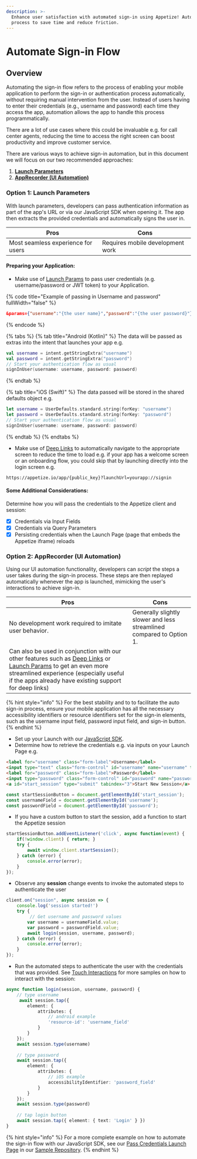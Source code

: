 ```yaml
---
description: >-
  Enhance user satisfaction with automated sign-in using Appetize! Automate the
  process to save time and reduce friction.
---
```


# Automate Sign-in Flow

## Overview

Automating the sign-in flow refers to the process of enabling your mobile application to perform the sign-in or authentication process automatically, without requiring manual intervention from the user. Instead of users having to enter their credentials (e.g., username and password) each time they access the app, automation allows the app to handle this process programmatically.

There are a lot of use cases where this could be invaluable e.g. for call center agents, reducing the time to access the right screen can boost productivity and improve customer service.

There are various ways to achieve sign-in automation, but in this document we will focus on our two recommended approaches:

1. [**Launch Parameters**](automate-sign-in-flow.md#option-1-launch-parameters)
2. [**AppRecorder (UI Automation)**](automate-sign-in-flow.md#option-2-apprecorder-ui-automation)

### Option 1: Launch Parameters

With launch parameters, developers can pass authentication information as part of the app's URL or via our JavaScript SDK when opening it. The app then extracts the provided credentials and automatically signs the user in.

| Pros                               | Cons                             |
| ---------------------------------- | -------------------------------- |
| Most seamless experience for users | Requires mobile development work |

#### Preparing your Application:

* Make use of [Launch Params](../features/launch-params.md) to pass user credentials (e.g. username/password or JWT token) to your Application.

{% code title="Example of passing in Username and password" fullWidth="false" %}
```json
&params={"username":"{the user name}","password":"{the user password}"}
```
{% endcode %}

{% tabs %}
{% tab title="Android (Kotlin)" %}
The data will be passed as extras into the intent that launches your app e.g.&#x20;

```kotlin
val username = intent.getStringExtra("username")
val password = intent.getStringExtra("password")
// Start your authentication flow as usual
signInUser(username: username, password: password)
```
{% endtab %}

{% tab title="iOS (Swift)" %}
The data passed will be stored in the shared defaults object e.g.

```swift
let username = UserDefaults.standard.string(forKey: "username")
let password = UserDefaults.standard.string(forKey: "password")
// Start your authentication flow as usual
signInUser(username: username, password: password)
```
{% endtab %}
{% endtabs %}

* Make use of [Deep Links](../features/deep-links.md) to automatically navigate to the appropriate screen to reduce the time to load e.g. if your app has a welcome screen or an onboarding flow, you could skip that by launching directly into the login screen e.g.

```url
https://appetize.io/app/{public_key}?launchUrl=yourapp://signin
```

#### Some Additional Considerations:

Determine how you will pass the credentials to the Appetize client and session:

* [x] Credentials via Input Fields
* [x] Credentials via Query Parameters
* [x] Persisting credentials when the Launch Page (page that embeds the Appetize iframe) reloads

### Option 2: AppRecorder (UI Automation)

Using our UI automation functionality, developers can _script_ the steps a user takes during the sign-in process. These steps are then replayed automatically whenever the app is launched, mimicking the user's interactions to achieve sign-in.

| Pros                                                                                                                                                                                                                                                                             | Cons                                                                 |
| -------------------------------------------------------------------------------------------------------------------------------------------------------------------------------------------------------------------------------------------------------------------------------- | -------------------------------------------------------------------- |
| No development work required to imitate user behavior.                                                                                                                                                                                                                           | Generally slightly slower and less streamlined compared to Option 1. |
| Can also be used in conjunction with our other features such as [Deep Links](../features/deep-links.md) or [Launch Params](../features/launch-params.md) to get an even more streamlined experience (especially useful if the apps already have existing support for deep links) |                                                                      |

{% hint style="info" %}
For the best stability and to to facilitate the auto sign-in process, ensure your mobile application has all the necessary accessibility identifiers or resource identifiers set for the sign-in elements, such as the username input field, password input field, and sign-in button.
{% endhint %}

* Set up your Launch with our [JavaScript SDK](../javascript-sdk/getting-started.md).
* Determine how to retrieve the credentials e.g. via inputs on your Launch Page e.g.

```html
<label for="username" class="form-label">Username</label>
<input type="text" class="form-control" id="username" name="username" tabindex="1">
<label for="password" class="form-label">Password</label>
<input type="password" class="form-control" id="password" name="password" tabindex="2">
<a id="start_session" type="submit" tabindex="3">Start New Session</a>
```

```typescript
const startSessionButton = document.getElementById('start_session');
const usernameField = document.getElementById('username');
const passwordField = document.getElementById('password');
```

* If you have a custom button to start the session, add a function to start the Appetize session

```typescript
startSessionButton.addEventListener('click', async function(event) {
    if(!window.client) { return; }
    try {
        await window.client.startSession();
    } catch (error) {
        console.error(error);
    }
});
```

* Observe any **session** change events to invoke the automated steps to authenticate the user

```typescript
client.on("session", async session => {
    console.log('session started!')
    try {
         // Get username and password values
        var username = usernameField.value;
        var password = passwordField.value;
        await login(session, username, password);
    } catch (error) {
        console.error(error);
    }
});
```

* Run the automated steps to authenticate the user with the credentials that was provided. See [Touch Interactions](../javascript-sdk/automation/touch-interactions.md) for more samples on how to interact with the session:

```typescript
async function login(session, username, password) {
    // type username
     await session.tap({
        element: {
            attributes: {
                // android example
                'resource-id': 'username_field'
            }
        }
    });
    await session.type(username)
    
    // type password
    await session.tap({
        element: {
            attributes: {
                // iOS example
                accessibilityIdentifier: 'password_field'
            }
        }
    });
    await session.type(password)
    
    // tap login button
    await session.tap({ element: { text: 'Login' } })
}
```

{% hint style="info" %}
For a more complete example on how to automate the sign-in flow with our JavaScript SDK, see our [Pass Credentials Launch Page](https://github.com/appetizeio/appetize-samples/tree/main/pass\_credentials\_launch\_page) in our [Sample Repository](https://samples.appetize.io/).
{% endhint %}
